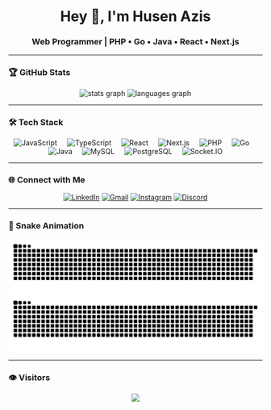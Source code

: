 <h1 align="center">Hey 👋, I'm Husen Azis</h1>
<h3 align="center">Web Programmer | PHP • Go • Java • React • Next.js</h3>

---

### 🏆 GitHub Stats
<div align="center">
  <img src="https://github-readme-stats.vercel.app/api?username=husenazs&show_icons=true&theme=dracula&hide_border=false" height="150" alt="stats graph" />
  <img src="https://github-readme-stats.vercel.app/api/top-langs?username=husenazs&layout=compact&langs_count=6&theme=dracula&hide_border=false" height="150" alt="languages graph" />
</div>

---

### 🛠️ Tech Stack
<div align="center">
  <img src="https://cdn.jsdelivr.net/gh/devicons/devicon/icons/javascript/javascript-original.svg" height="40" alt="JavaScript" />
  <img width="12" />
  <img src="https://cdn.jsdelivr.net/gh/devicons/devicon/icons/typescript/typescript-original.svg" height="40" alt="TypeScript" />
  <img width="12" />
  <img src="https://cdn.jsdelivr.net/gh/devicons/devicon/icons/react/react-original.svg" height="40" alt="React" />
  <img width="12" />
  <img src="https://cdn.jsdelivr.net/gh/devicons/devicon/icons/nextjs/nextjs-original.svg" height="40" alt="Next.js" />
  <img width="12" />
  <img src="https://cdn.jsdelivr.net/gh/devicons/devicon/icons/php/php-original.svg" height="40" alt="PHP" />
  <img width="12" />
  <img src="https://cdn.jsdelivr.net/gh/devicons/devicon/icons/go/go-original.svg" height="40" alt="Go" />
  <img width="12" />
  <img src="https://cdn.jsdelivr.net/gh/devicons/devicon/icons/java/java-original.svg" height="40" alt="Java" />
  <img width="12" />
  <img src="https://cdn.jsdelivr.net/gh/devicons/devicon/icons/mysql/mysql-original.svg" height="40" alt="MySQL" />
  <img width="12" />
  <img src="https://cdn.jsdelivr.net/gh/devicons/devicon/icons/postgresql/postgresql-original.svg" height="40" alt="PostgreSQL" />
  <img width="12" />
  <img src="https://cdn.jsdelivr.net/gh/devicons/devicon/icons/socketio/socketio-original.svg" height="40" alt="Socket.IO" />
</div>

---

### 🌐 Connect with Me
<div align="center">
  <a href="https://linkedin.com/in/husenazs"><img src="https://raw.githubusercontent.com/maurodesouza/profile-readme-generator/master/src/assets/icons/social/linkedin/default.svg" width="52" height="40" alt="LinkedIn" /></a>
  <a href="mailto:husenazs@gmail.com"><img src="https://raw.githubusercontent.com/maurodesouza/profile-readme-generator/master/src/assets/icons/social/gmail/default.svg" width="52" height="40" alt="Gmail" /></a>
  <a href="https://instagram.com/husenazs"><img src="https://raw.githubusercontent.com/maurodesouza/profile-readme-generator/master/src/assets/icons/social/instagram/default.svg" width="52" height="40" alt="Instagram" /></a>
  <a href="https://discordapp.com/users/husenazs"><img src="https://raw.githubusercontent.com/maurodesouza/profile-readme-generator/master/src/assets/icons/social/discord/default.svg" width="52" height="40" alt="Discord" /></a>
</div>

---

### 🐍 Snake Animation
<div align="center">
  
![Snake animation](https://raw.githubusercontent.com/husenazs/husenazs/output/snake.svg#gh-light-mode-only)
![Snake animation](https://raw.githubusercontent.com/husenazs/husenazs/output/snake-dark.svg#gh-dark-mode-only)

</div>

---

### 👁️ Visitors
<div align="center">
  <img src="https://visitor-badge.laobi.icu/badge?page_id=husenazs.husenazs&left_color=purple&right_color=black" />
</div>
